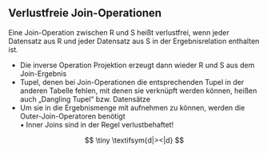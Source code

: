 ## Verlustfreie Join-Operationen
Eine Join-Operation zwischen R und S heißt verlustfrei, wenn jeder Datensatz aus R und jeder Datensatz aus S in der Ergebnisrelation enthalten ist.
- Die inverse Operation Projektion erzeugt dann wieder R und S aus dem Join-Ergebnis  
- Tupel, denen bei Join-Operationen die entsprechenden Tupel in der anderen Tabelle fehlen, mit denen sie verknüpft werden können, heißen auch „Dangling Tupel“ bzw. Datensätze  
- Um sie in die Ergebnismenge mit aufnehmen zu können, werden die Outer-Join-Operatoren benötigt  
▪ Inner Joins sind in der Regel verlustbehaftet!

$$
\tiny \textifsym{d|><|d}
$$